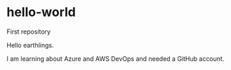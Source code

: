 # hello-world
First repository

Hello earthlings.

I am learning about Azure and AWS DevOps and needed a GitHub account.
